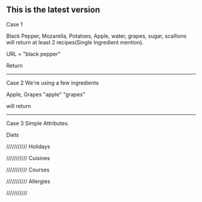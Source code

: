## This is the latest version 

Case 1

Black Pepper, Mozarella, Potatoes, Apple, water, grapes, sugar, scallions will return at least 2 recipes(Single Ingredient mention).

URL = "black pepper"

Return

---

Case 2 
We're using a few ingredients

Apple, Grapes
"apple" "grapes"

will return 

---

Case 3
Simple Attributes.

Diets

///////////
Holidays

///////////
Cuisines

///////////
Courses

///////////
Allergies

///////////
